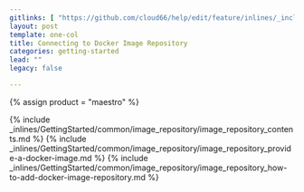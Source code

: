 ```yaml
---
gitlinks: [ "https://github.com/cloud66/help/edit/feature/inlines/_includes/_inlines/GettingStarted/common/image_repository/image_repository_contents.md", "https://github.com/cloud66/help/edit/feature/inlines/_includes/_inlines/GettingStarted/common/image_repository/image_repository_provide-a-docker-image.md", "https://github.com/cloud66/help/edit/feature/inlines/_includes/_inlines/GettingStarted/common/image_repository/image_repository_how-to-add-docker-image-repository.md" ]
layout: post
template: one-col
title: Connecting to Docker Image Repository
categories: getting-started
lead: ""
legacy: false

---
```

{% assign product = "maestro" %}

{% include _inlines/GettingStarted/common/image_repository/image_repository_contents.md %}
{% include _inlines/GettingStarted/common/image_repository/image_repository_provide-a-docker-image.md %}
{% include _inlines/GettingStarted/common/image_repository/image_repository_how-to-add-docker-image-repository.md %}
